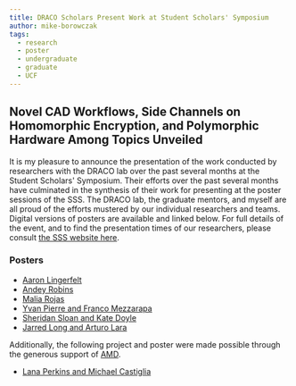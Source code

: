 ```yaml
---
title: DRACO Scholars Present Work at Student Scholars' Symposium
author: mike-borowczak
tags:
  - research
  - poster
  - undergraduate
  - graduate
  - UCF
---
```


## Novel CAD Workflows, Side Channels on Homomorphic Encryption, and Polymorphic Hardware Among Topics Unveiled

It is my pleasure to announce the presentation of the work conducted by researchers with the DRACO lab over the past several months at the Student Scholars' Symposium. Their efforts over the past several months have culminated in the synthesis of their work for presenting at the poster sessions of the SSS. The DRACO lab, the graduate mentors, and myself are all proud of the efforts mustered by our individual researchers and teams. Digital versions of posters are available and linked below. For full details of the event, and to find the presentation times of our researchers, please consult [the SSS website here](https://virtual.oxfordabstracts.com/#/event/4539/program).

### Posters

- [Aaron Lingerfelt](/DRACO/2024/03/27/Homomorphic-Side-Channels.html)
- [Andey Robins](/DRACO/2024/03/27/SAGA.html)
- [Malia Rojas](/DRACO/2024/03/27/Securing-IoT-Networks.html)
- [Yvan Pierre and Franco Mezzarapa](/DRACO/2024/03/26/AI-vs-Hardware-Trojans.html)
- [Sheridan Sloan and Kate Doyle](/DRACO/2024/03/26/Car-Security.html)
- [Jarred Long and Arturo Lara](/DRACO/2024/03/26/Dynamic-Key-Operations.html)

Additionally, the following project and poster were made possible through the generous support of [AMD](/DRACO/members/amd.html).

- [Lana Perkins and Michael Castiglia](/DRACO/2024/03/26/AI-and-Formal-Verification.html)
